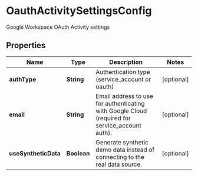 

# OauthActivitySettingsConfig

Google Workspace OAuth Activity settings

## Properties

| Name | Type | Description | Notes |
|------------ | ------------- | ------------- | -------------|
|**authType** | **String** | Authentication type (service_account or oauth) |  [optional] |
|**email** | **String** | Email address to use for authenticating with Google Cloud (required for service_account auth). |  [optional] |
|**useSyntheticData** | **Boolean** | Generate synthetic demo data instead of connecting to the real data source. |  [optional] |



